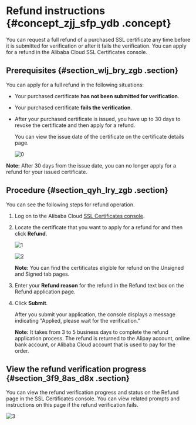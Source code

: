 # Refund instructions {#concept_zjj_sfp_ydb .concept}

You can request a full refund of a purchased SSL certificate any time before it is submitted for verification or after it fails the verification. You can apply for a refund in the Alibaba Cloud SSL Certificates console.

## Prerequisites {#section_wlj_bry_zgb .section}

You can apply for a full refund in the following situations:

-   Your purchased certificate **has not been submitted for verification**.
-   Your purchased certificate **fails the verification**.
-   After your purchased certificate is issued, you have up to 30 days to revoke the certificate and then apply for a refund.

    You can view the issue date of the certificate on the certificate details page.

    ![0](http://static-aliyun-doc.oss-cn-hangzhou.aliyuncs.com/assets/img/13563/156505632440235_en-US.png)


**Note:** After 30 days from the issue date, you can no longer apply for a refund for your issued certificate.

## Procedure {#section_qyh_lry_zgb .section}

You can see the following steps for refund operation.

1.  Log on to the Alibaba Cloud [SSL Certificates console](https://yundunnext.console.aliyun.com/?p=cas#/overview/cn-hangzhou).
2.  Locate the certificate that you want to apply for a refund for and then click **Refund**.

    ![1](http://static-aliyun-doc.oss-cn-hangzhou.aliyuncs.com/assets/img/13563/156505632444633_en-US.png)

    ![2](http://static-aliyun-doc.oss-cn-hangzhou.aliyuncs.com/assets/img/13563/156505632554415_en-US.png)

    **Note:** You can find the certificates eligible for refund on the Unsigned and Signed tab pages.

3.  Enter your **Refund reason** for the refund in the Refund text box on the Refund application page.
4.  Click **Submit**.

    After you submit your application, the console displays a message indicating "Applied, please wait for the verification."

    **Note:** It takes from 3 to 5 business days to complete the refund application process. The refund is returned to the Alipay account, online bank account, or Alibaba Cloud account that is used to pay for the order.


## View the refund verification progress {#section_3f9_8as_d8x .section}

You can view the refund verification progress and status on the Refund page in the SSL Certificates console. You can view related prompts and instructions on this page if the refund verification fails.

![3](http://static-aliyun-doc.oss-cn-hangzhou.aliyuncs.com/assets/img/13563/156505632544692_en-US.png)


